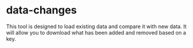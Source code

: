 # data-changes
This tool is designed to load existing data and compare it with new data. It will allow you to download what has been added and removed based on a key.
